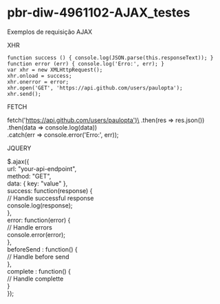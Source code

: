# pbr-diw-4961102-AJAX_testes

Exemplos de requisição AJAX

XHR

	function success () { console.log(JSON.parse(this.responseText)); } 
	function error (err) { console.log('Erro:', err); }
	var xhr = new XMLHttpRequest(); 
	xhr.onload = success; 
	xhr.onerror = error;
	xhr.open('GET', 'https://api.github.com/users/paulopta'); 
	xhr.send();


FETCH

  fetch('https://api.github.com/users/paulopta')\
  .then(res => res.json())\
  .then(data => console.log(data))\
  .catch(err => console.error('Erro:', err));


JQUERY

$.ajax({\
  url: "your-api-endpoint",\
  method: "GET",\
  data: { key: "value" },\
  success: function(response) {\
    // Handle successful response\
    console.log(response);\
  },\
  error: function(error) {\
    // Handle errors\
    console.error(error);\
  },\
  beforeSend : function() {\
     // Handle before send\
  },\
  complete : function() {\
     // Handle complette \
  }\
});

